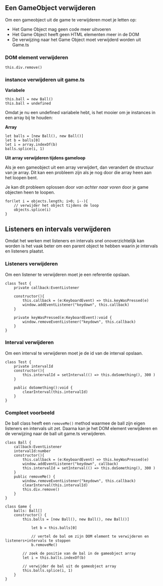 ## Een GameObject verwijderen

Om een gameobject uit de game te verwijderen moet je letten op:

- Het Game Object mag geen code meer uitvoeren
- Het Game Object heeft geen HTML elementen meer in de DOM
- De verwijzing naar het Game Object moet verwijderd worden uit Game.ts

### DOM element verwijderen

```
this.div.remove()
```

### instance verwijderen uit game.ts

**Variabele**
```
this.ball = new Ball()
this.ball = undefined
```
Omdat je nu een undefined variabele hebt, is het mooier om je instances in een array bij te houden:

**Array**
```
let balls = [new Ball(), new Ball()]
let b = balls[0]
let i = array.indexOf(b)
balls.splice(i, 1)
```
**Uit array verwijderen tijdens gameloop**

Als je een gameobject uit een array verwijdert, dan verandert de structuur van je array. Dit kan een probleem zijn als je nog door die array heen aan het loopen bent.

Je kan dit probleem oplossen door *van achter naar voren* door je game objecten heen te loopen. 

```
for(let i = objects.length; i>0; i--){
    // verwijder het object tijdens de loop
    objects.splice(i)
}
```


## Listeners en intervals verwijderen

Omdat het werken met listeners en intervals snel onoverzichtelijk kan worden is het vaak beter om een parent object te hebben waarin je intervals en listeners plaatst. 

### Listeners verwijderen

Om een listener te verwijderen moet je een referentie opslaan.
```
class Test {
    private callback:EventListener

    constructor(){
        this.callback = (e:KeyboardEvent) => this.keyWasPressed(e)
        window.addEventListener("keydown", this.callback)
    }

    private keyWasPressed(e:KeyboardEvent):void {
        window.removeEventListener("keydown", this.callback)
    }
}
```

### Interval verwijderen

Om een interval te verwijderen moet je de id van de interval opslaan.
```
class Test {
    private intervalId
    constructor(){
        this.intervalId = setInterval(() => this.doSomething(), 300 )
    }

    public doSomething():void {
        clearInterval(this.intervalId)
    }
}
```

### Compleet voorbeeld

De ball class heeft een `removeMe()` method waarmee de ball zijn eigen listeners en intervals uit zet.
Daarna kan je het DOM element verwijderen en de verwijzing naar de ball uit game.ts verwijderen.

```
class Ball {
    callback:EventListener
    intervalId:number
    constructor(){
        this.callback = (e:KeyboardEvent) => this.keyWasPressed(e)
        window.addEventListener("keydown", callback)
        this.intervalId = setInterval(() => this.doSomething(), 300 )
    }
    public removeMe() {
        window.removeEventListener("keydown", this.callback)
        clearInterval(this.intervalId)
        this.div.remove()
    }
}

class Game {
	balls: Ball[]
	constructor() { 
	    this.balls = [new Ball(), new Ball(), new Ball()]

            let b = this.balls[0]

            // vertel de bal om zijn DOM element te verwijderen en listeners+intervals te stoppen
            b.removeMe()
	    
	    // zoek de positie van de bal in de gameobject array
	    let i = this.balls.indexOf(b)
	    
	    // verwijder de bal uit de gameobject array
	    this.balls.splice(i, 1)
	}
}
```
